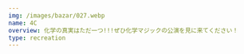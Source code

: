 ```yaml
---
img: /images/bazar/027.webp
name: 4C
overview: 化学の真実はただ一つ!!!ぜひ化学マジックの公演を見に来てください！
type: recreation
---
```

